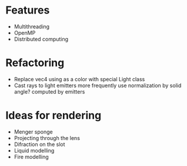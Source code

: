 # Features
- Multithreading
- OpenMP
- Distributed computing

# Refactoring
- Replace vec4 using as a color with special Light class
- Cast rays to light emitters more frequently
  use normalization by solid angle? computed by emitters

# Ideas for rendering
- Menger sponge
- Projecting through the lens
- Difraction on the slot
- Liquid modelling
- Fire modelling
